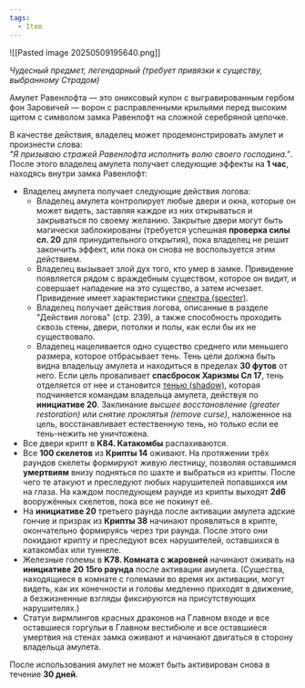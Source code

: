 ```yaml
---
tags:
  - Item
---
```


![[Pasted image 20250509195640.png]]

*Чудесный предмет, легендарный (требует привязки к существу, выбранному Страдом)*

Амулет Равенлофта — это ониксовый кулон с выгравированным гербом фон Заровичей — ворон с расправленными крыльями перед высоким щитом с символом замка Равенлофт на сложной серебряной цепочке.

В качестве действия, владелец может продемонстрировать амулет и произнести слова:  
*"Я призываю стражей Равенлофта исполнить волю своего господина."*. После этого владелец амулета получает следующие эффекты на **1 час**, находясь внутри замка Равенлофт:
- Владелец амулета получает следующие действия логова:
	- Владелец амулета контролирует любые двери и окна, которые он может видеть, заставляя каждое из них открываться и закрываться по своему желанию. Закрытые двери могут быть магически заблокированы (требуется успешная **проверка силы сл. 20** для принудительного открытия), пока владелец не решит закончить эффект, или пока он снова не воспользуется этим действием.
	- Владелец вызывает злой дух того, кто умер в замке. Привидение появляется рядом с враждебным существом, которое он видит, и совершает нападение на это существо, а затем исчезает. Привидение имеет характеристики [спектра (specter)](https://ttg.club/bestiary/specter).
	- Владелец получает действия логова, описанные в разделе "Действия логова" (стр. 239), а также способность проходить сквозь стены, двери, потолки и полы, как если бы их не существовало.    
	- Владелец нацеливается одно существо среднего или меньшего размера, которое отбрасывает тень. Тень цели должна быть видна владельцу амулета и находиться в пределах **30 футов** от него. Если цель проваливает **спасбросок Харизмы Сл 17**, тень отделяется от нее и становится [тенью (shadow)](https://ttg.club/bestiary/shadow), которая подчиняется командам владельца амулета, действуя по **инициативе 20**. Заклинание *высшее восстановление (greater restoration)* или *снятие проклятья (remove curse)*, наложенное на цель, восстанавливает естественную тень, но только если ее тень-нежить не уничтожена.
- Все двери крипт в **K84. Катакомбы** распахиваются.
- Все **100 скелетов** из **Крипты 14** оживают. На протяжении трёх раундов скелеты формируют живую лестницу, позволяя оставшимся **умертвиям** внизу подняться по шахте и выбраться из крипты. После чего те атакуют и преследуют любых нарушителей попавшихся им на глаза. На каждом последующем раунде из крипты выходят **2d6** вооружённых скелетов, пока все не покинут её.
- На **инициативе 20** третьего раунда после активации амулета адские гончие и призрак из **Крипты 38** начинают проявляться в крипте, окончательно формируясь через три раунда. После этого они покидают крипту и преследуют всех нарушителей, оставшихся в катакомбах или туннеле.
- Железные големы в **K78. Комната с жаровней** начинают оживать на **инициативе 20** **15го раунда** после активации амулета. (Существа, находящиеся в комнате с големами во время их активации, могут видеть, как их конечности и головы медленно приходят в движение, а безжизненные взгляды фиксируются на присутствующих нарушителях.)
- Статуи вирмлингов красных драконов на Главном входе и все оставшиеся горгульи в Главном вестибюле и все оставшиеся умертвия на стенах замка оживают и начинают двигаться в сторону владельца амулета.

После использования амулет не может быть активирован снова в течение **30 дней**.